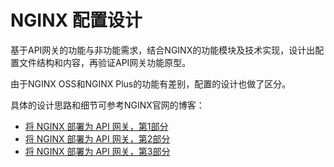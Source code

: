 # NGINX 配置设计
基于API网关的功能与非功能需求，结合NGINX的功能模块及技术实现，设计出配置文件结构和内容，再验证API网关功能原型。

由于NGINX OSS和NGINX Plus的功能有差别，配置的设计也做了区分。

具体的设计思路和细节可参考NGINX官网的博客：
* [将 NGINX 部署为 API 网关，第1部分](https://www.nginx-cn.net/blog/deploying-nginx-plus-as-an-api-gateway-part-1/)
* [将 NGINX 部署为 API 网关，第2部分](https://www.nginx-cn.net/blog/deploying-nginx-plus-as-an-api-gateway-part-2-protecting-backend-services/)
* [将 NGINX 部署为 API 网关，第3部分](https://www.nginx-cn.net/blog/deploying-nginx-plus-as-an-api-gateway-part-3-publishing-grpc-services//)
